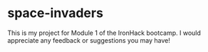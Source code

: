 # space-invaders
This is my project for Module 1 of the IronHack bootcamp. I would appreciate any feedback or suggestions you may have!
